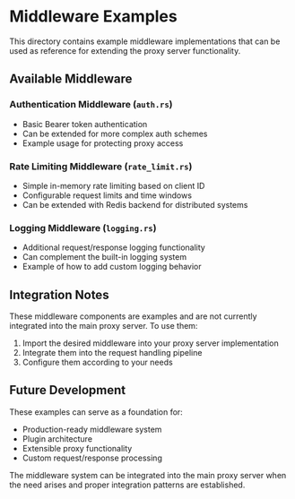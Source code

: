 # Middleware Examples

This directory contains example middleware implementations that can be used as reference for extending the proxy server functionality.

## Available Middleware

### Authentication Middleware (`auth.rs`)
- Basic Bearer token authentication
- Can be extended for more complex auth schemes
- Example usage for protecting proxy access

### Rate Limiting Middleware (`rate_limit.rs`)
- Simple in-memory rate limiting based on client ID
- Configurable request limits and time windows
- Can be extended with Redis backend for distributed systems

### Logging Middleware (`logging.rs`)
- Additional request/response logging functionality
- Can complement the built-in logging system
- Example of how to add custom logging behavior

## Integration Notes

These middleware components are examples and are not currently integrated into the main proxy server. To use them:

1. Import the desired middleware into your proxy server implementation
2. Integrate them into the request handling pipeline
3. Configure them according to your needs

## Future Development

These examples can serve as a foundation for:
- Production-ready middleware system
- Plugin architecture
- Extensible proxy functionality
- Custom request/response processing

The middleware system can be integrated into the main proxy server when the need arises and proper integration patterns are established.

